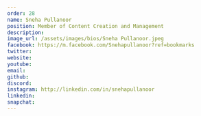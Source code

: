 ```yaml
---
order: 28
name: Sneha Pullanoor
position: Member of Content Creation and Management
description: 
image_url: /assets/images/bios/Sneha Pullanoor.jpeg
facebook: https://m.facebook.com/Snehapullanoor?ref=bookmarks
twitter: 
website: 
youtube: 
email: 
github: 
discord: 
instagram: http://linkedin.com/in/snehapullanoor
linkedin: 
snapchat: 
---
```

